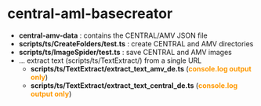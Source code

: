 # **central-aml-basecreator**

* **central-amv-data** : contains the CENTRAL/AMV JSON file
* **scripts/ts/CreateFolders/test.ts** : create CENTRAL and AMV directories
* **scripts/ts/ImageSpider/test.ts** : save CENTRAL and AMV images
* ... extract text (scripts/ts/TextExtract/) from a single URL 
	* **scripts/ts/TextExtract/extract_text_amv_de.ts** (<span style="color:#f90;">**console.log output only**</span>)
	* **scripts/ts/TextExtract/extract_text_central_de.ts** (<span style="color:#f90;">**console.log output only**</span>)
